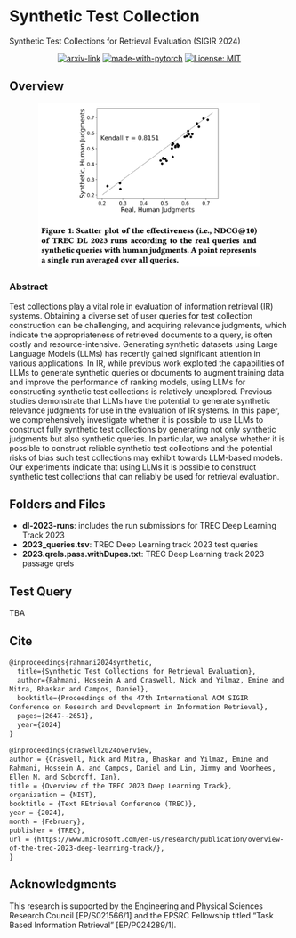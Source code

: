 # Synthetic Test Collection
Synthetic Test Collections for Retrieval Evaluation (SIGIR 2024)

<div align="center">

  [![arxiv-link](https://img.shields.io/badge/Paper-PDF-red?style=flat&logo=arXiv&logoColor=red)](https://arxiv.org/pdf/2405.07767)
  [![made-with-pytorch](https://img.shields.io/badge/Made%20with-PyTorch-brightgreen)](https://pytorch.org/)
  [![License: MIT](https://img.shields.io/badge/License-MIT-yellow.svg)](https://opensource.org/licenses/MIT)
</div>

## Overview

<p align="center">
  <img src="figs/synthetic-queries.png" width="400">
</a>
<br />

### Abstract
Test collections play a vital role in evaluation of information retrieval (IR) systems. Obtaining a diverse set of user queries for test collection construction can be challenging, and acquiring relevance judgments, which indicate the appropriateness of retrieved documents to a query, is often costly and resource-intensive. Generating synthetic datasets using Large Language Models (LLMs) has recently gained significant attention in various applications. In IR, while previous work exploited the capabilities of LLMs to generate synthetic queries or documents to augment training data and improve the performance of ranking models, using LLMs for constructing synthetic test collections is relatively unexplored. Previous studies demonstrate that LLMs have the potential to generate synthetic relevance judgments for use in the evaluation of IR systems. In this paper, we comprehensively investigate whether it is possible to use LLMs to construct fully synthetic test collections by generating not only synthetic judgments but also synthetic queries. In particular, we analyse whether it is possible to construct reliable synthetic test collections and the potential risks of bias such test collections may exhibit towards LLM-based models. Our experiments indicate that using LLMs it is possible to construct synthetic test collections that can reliably be used for retrieval evaluation.

## Folders and Files
- __dl-2023-runs__: includes the run submissions for TREC Deep Learning Track 2023
- __2023_queries.tsv__: TREC Deep Learning track 2023 test queries
- __2023.qrels.pass.withDupes.txt__: TREC Deep Learning track 2023 passage qrels

## Test Query
TBA

## Cite
```
@inproceedings{rahmani2024synthetic,
  title={Synthetic Test Collections for Retrieval Evaluation},
  author={Rahmani, Hossein A and Craswell, Nick and Yilmaz, Emine and Mitra, Bhaskar and Campos, Daniel},
  booktitle={Proceedings of the 47th International ACM SIGIR Conference on Research and Development in Information Retrieval},
  pages={2647--2651},
  year={2024}
}
```

```
@inproceedings{craswell2024overview,
author = {Craswell, Nick and Mitra, Bhaskar and Yilmaz, Emine and Rahmani, Hossein A. and Campos, Daniel and Lin, Jimmy and Voorhees, Ellen M. and Soboroff, Ian},
title = {Overview of the TREC 2023 Deep Learning Track},
organization = {NIST},
booktitle = {Text REtrieval Conference (TREC)},
year = {2024},
month = {February},
publisher = {TREC},
url = {https://www.microsoft.com/en-us/research/publication/overview-of-the-trec-2023-deep-learning-track/},
}
```

## Acknowledgments
This research is supported by the Engineering and Physical Sciences Research Council [EP/S021566/1] and the EPSRC Fellowship titled “Task Based Information Retrieval” [EP/P024289/1].
